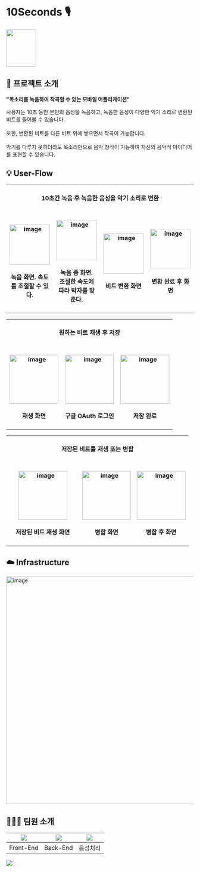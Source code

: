# 10Seconds 🎙️
<img width="80" height="100" src="https://github.com/JanSound/.github/assets/63959171/fb29aeed-570c-40e9-8b5d-82a0b23741f8" />

## 🙏 프로젝트 소개
**"목소리를 녹음하여 작곡할 수 있는 모바일 어플리케이션"** 

사용자는 10초 동안 본인의 음성을 녹음하고, 녹음한 음성이 다양한 악기 소리로 변환된 비트를 들어볼 수 있습니다. <br/><br/>
또한, 변환된 비트를 다른 비트 위에 쌓으면서 작곡이 가능합니다. <br/><br/>
악기를 다루지 못하더라도 목소리만으로 음악 창작이 가능하여 자신의 음악적 아이디어를 표현할 수 있습니다.


## 💡 User-Flow
<table>
  <tbody>
		<tr>
			<td colspan=4>
				<br>
				<div align="center"><b>10초간 녹음 후 녹음한 음성을 악기 소리로 변환</b></div>
				<br>
			</td>
		</tr>
		<tr>
			<td width="25%">
				<h4 align="center">
          <img width="108" alt="image" src="https://github.com/JanSound/.github/assets/63959171/4ad13a52-1648-4a4e-8d40-e2e7e8d1dec7">
          <br><br>녹음 화면. 속도를 조절할 수 있다.
				</h4>
			</td>
			<td width="25%">
	   			<h4 align="center">
            <img width="108" alt="image" src="https://github.com/JanSound/.github/assets/63959171/9da69e2d-e72f-477f-b0df-d512cd70a8c2">
            <br><br>녹음 중 화면. <br>조절한 속도에 따라 박자를 맞춘다.
          </h4>
      </td>
			<td width="25%">
	   			<h4 align="center">
            <img width="108" alt="image" src="https://github.com/JanSound/.github/assets/63959171/d823db6f-704a-440e-bc6c-341997c0be51">
            <br><br>비트 변환 화면
          </h4>
      </td>
			<td width="25%">
	   			<h4 align="center">
            <img width="108" alt="image" src="https://github.com/JanSound/.github/assets/63959171/d786c21d-008d-4eef-9d75-4ed32d3b2696">
            <br><br>변환 완료 후 화면
          </h4>
      </td>
		</tr>
</tbody>
</table>

<table>
  <tbody>
		<tr>
			<td colspan=3>
				<br>
				<div align="center"><b>원하는 비트 재생 후 저장</b></div>
				<br>
			</td>
		</tr>
		<tr>
			<td width="33%">
				<h4 align="center">
          <img width="131" alt="image" src="https://github.com/JanSound/.github/assets/63959171/71d52e0a-1f16-4be1-af9e-383fe75a115f">
          <br><br>재생 화면
				</h4>
			</td>
			<td width="33%">
	   			<h4 align="center">
            <img width="131" alt="image" src="https://github.com/JanSound/.github/assets/63959171/d417256b-b9c0-42cd-9e1c-34433c11475b">
            <br><br>구글 OAuth 로그인
          </h4>
      </td>
			<td width="33%">
	   			<h4 align="center">
            <img width="131" alt="image" src="https://github.com/JanSound/.github/assets/63959171/5e486034-deaa-4605-bf96-340b132c74bd">
            <br><br>저장 완료
          </h4>
      </td>
		</tr>
</tbody>
</table>

<table>
  <tbody>
		<tr>
			<td colspan=3>
				<br>
				<div align="center"><b>저장된 비트를 재생 또는 병합</b></div>
				<br>
			</td>
		</tr>
		<tr>
			<td width="40%">
				<h4 align="center">
          <img width="131" alt="image" src="https://github.com/JanSound/.github/assets/63959171/8d37d331-0c15-434c-bbe8-e6311297326c">
          <br><br>저장된 비트 재생 화면
				</h4>
			</td>
			<td width="30%">
	   			<h4 align="center">
            <img width="131" alt="image" src="https://github.com/JanSound/.github/assets/63959171/8871c4b8-97f5-4c20-97dc-1282a8479622">
            <br><br>병합 화면
          </h4>
      </td>
			<td width="30%">
	   			<h4 align="center">
            <img width="131" alt="image" src="https://github.com/JanSound/.github/assets/63959171/e5f06a4c-18a1-4bde-9484-ddac8664c311">
            <br><br>병합 후 화면
          </h4>
      </td>
		</tr>
</tbody>
</table>

## ☁️ Infrastructure
<img width="612" alt="image" src="https://github.com/JanSound/.github/assets/63959171/b6131bb8-8da1-489b-b932-b34e6bfc449f">


## 🧑🏻‍💻 팀원 소개
| [<img src="https://contrib.rocks/image?repo=rbgksqkr/rbgksqkr" />](https://avatars.githubusercontent.com/u/63959171?s=400&u=bbeb7987d9fd99dd5ae96681aec38bbdf473f9eb&v=4) | <img src="https://contrib.rocks/image?repo=sanghunmoon/web-tutorial" /> | <img src="https://contrib.rocks/image?repo=2JooYeon/2JooYeon" />
| :----------------------------------------------------------: | :----------------------------------------------------------: | :----------------------------------------------------------: 
|                          Front-End                         |                          Back-End                         |                           음성처리 

<div>
	<a href="https://cool-waitress-77f.notion.site/10Seconds-050d76a4f61c4d42a29895655eef302c?pvs=4">
		<img src="https://img.shields.io/badge/NOTION-team_page-green?&style=for-the-badge&logo=notion">
	</a>
</div>
